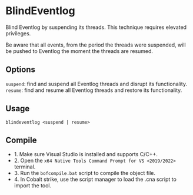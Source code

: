 # BlindEventlog
Blind Eventlog by suspending its threads. This technique requires elevated privileges.

Be aware that all events, from the period the threads were suspended, will be pushed to Eventlog the moment the threads are resumed.

## Options
`suspend`: find and suspend all Eventlog threads and disrupt its functionality.
`resume`: find and resume all Eventlog threads and restore its functionality.

## Usage
`blindeventlog <suspend | resume>`

## Compile
- 1\. Make sure Visual Studio is installed and supports C/C++.
- 2\. Open the `x64 Native Tools Command Prompt for VS <2019/2022>` terminal.
- 3\. Run the `bofcompile.bat` script to compile the object file. 
- 4\. In Cobalt strike, use the script manager to load the .cna script to import the tool. 